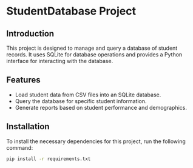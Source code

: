 # StudentDatabase Project

## Introduction
This project is designed to manage and query a database of student records. It uses SQLite for database operations and provides a Python interface for interacting with the database.

## Features
- Load student data from CSV files into an SQLite database.
- Query the database for specific student information.
- Generate reports based on student performance and demographics.

## Installation
To install the necessary dependencies for this project, run the following command:

```bash
pip install -r requirements.txt
```